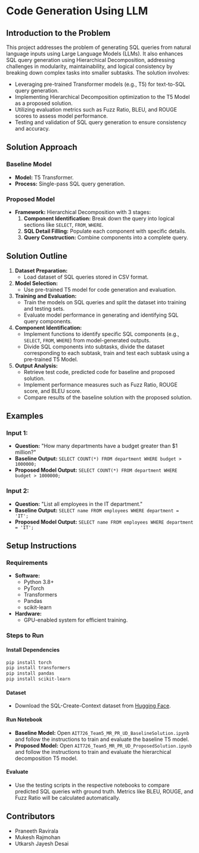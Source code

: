 # Code Generation Using LLM
## Introduction to the Problem  
This project addresses the problem of generating SQL queries from natural language inputs using Large Language Models (LLMs). It also enhances SQL query generation using Hierarchical Decomposition, addressing challenges in modularity, maintainability, and logical consistency by breaking down complex tasks into smaller subtasks. The solution involves:

- Leveraging pre-trained Transformer models (e.g., T5) for text-to-SQL query generation.
- Implementing Hierarchical Decomposition optimization to the T5 Model as a proposed solution.
- Utilizing evaluation metrics such as Fuzz Ratio, BLEU, and ROUGE scores to assess model performance.
- Testing and validation of SQL query generation to ensure consistency and accuracy.

## Solution Approach  
### Baseline Model  
- **Model:** T5 Transformer.  
- **Process:** Single-pass SQL query generation.  

### Proposed Model  
- **Framework:** Hierarchical Decomposition with 3 stages:  
  1. **Component Identification:** Break down the query into logical sections like `SELECT`, `FROM`, `WHERE`.
  2. **SQL Detail Filling:** Populate each component with specific details.
  3. **Query Construction:** Combine components into a complete query.

## Solution Outline  
1. **Dataset Preparation:**  
   - Load dataset of SQL queries stored in CSV format.
2. **Model Selection:**  
   - Use pre-trained T5 model for code generation and evaluation.
3. **Training and Evaluation:**  
   - Train the models on SQL queries and split the dataset into training and testing sets.  
   - Evaluate model performance in generating and identifying SQL query components.
4. **Component Identification:**  
   - Implement functions to identify specific SQL components (e.g., `SELECT`, `FROM`, `WHERE`) from model-generated outputs.  
   - Divide SQL components into subtasks, divide the dataset corresponding to each subtask, train and test each subtask using a pre-trained T5 Model.
5. **Output Analysis:**  
   - Retrieve test code, predicted code for baseline and proposed solution.  
   - Implement performance measures such as Fuzz Ratio, ROUGE score, and BLEU score.  
   - Compare results of the baseline solution with the proposed solution.

## Examples  
### Input 1:  
- **Question:** "How many departments have a budget greater than $1 million?"  
- **Baseline Output:** `SELECT COUNT(*) FROM department WHERE budget > 1000000;`  
- **Proposed Model Output:** `SELECT COUNT(*) FROM department WHERE budget > 1000000;`  

### Input 2:  
- **Question:** "List all employees in the IT department."  
- **Baseline Output:** `SELECT name FROM employees WHERE department = 'IT';`  
- **Proposed Model Output:** `SELECT name FROM employees WHERE department = 'IT';`  

## Setup Instructions  
### Requirements  
- **Software:**  
  - Python 3.8+  
  - PyTorch  
  - Transformers  
  - Pandas  
  - scikit-learn  
- **Hardware:**  
  - GPU-enabled system for efficient training.  

### Steps to Run  
#### Install Dependencies  
```bash
pip install torch 
pip install transformers 
pip install pandas 
pip install scikit-learn
```

#### Dataset  
- Download the SQL-Create-Context dataset from [Hugging Face](https://huggingface.co/datasets/b-mc2/sql-create-context).  

#### Run Notebook  
- **Baseline Model:** Open `AIT726_Team5_MR_PR_UD_BaselineSolution.ipynb` and follow the instructions to train and evaluate the baseline T5 model.  
- **Proposed Model:** Open `AIT726_Team5_MR_PR_UD_ProposedSolution.ipynb` and follow the instructions to train and evaluate the hierarchical decomposition T5 model.  

#### Evaluate  
- Use the testing scripts in the respective notebooks to compare predicted SQL queries with ground truth. Metrics like BLEU, ROUGE, and Fuzz Ratio will be calculated automatically.

## **Contributors**  
- Praneeth Ravirala
- Mukesh Rajmohan
- Utkarsh Jayesh Desai
